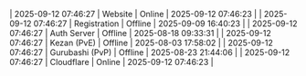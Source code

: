 | 2025-09-12 07:46:27 | Website | Online | 2025-09-12 07:46:23 |
| 2025-09-12 07:46:27 | Registration | Offline | 2025-09-09 16:40:23 |
| 2025-09-12 07:46:27 | Auth Server | Offline | 2025-08-18 09:33:31 |
| 2025-09-12 07:46:27 | Kezan (PvE) | Offline | 2025-08-03 17:58:02 |
| 2025-09-12 07:46:27 | Gurubashi (PvP) | Offline | 2025-08-23 21:44:06 |
| 2025-09-12 07:46:27 | Cloudflare | Online | 2025-09-12 07:46:23 |

